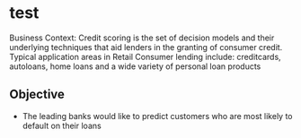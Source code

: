 # test

Business Context: Credit scoring is the set of decision models and their underlying techniques that aid lenders in the granting of consumer credit. Typical application areas in Retail Consumer lending include: creditcards, autoloans, home loans and a wide variety of personal loan products

## Objective
* The leading banks would like to predict customers who are most likely to default on their loans
